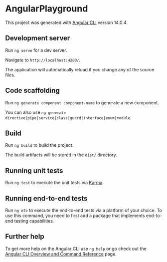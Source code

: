 # AngularPlayground

This project was generated with [Angular CLI](https://github.com/angular/angular-cli) version 14.0.4.

## Development server

Run `ng serve` for a dev server. 

Navigate to `http://localhost:4200/`. 

The application will automatically reload if you change any of the source files.

## Code scaffolding

Run `ng generate component component-name` to generate a new component. 

You can also use `ng generate directive|pipe|service|class|guard|interface|enum|module`.

## Build

Run `ng build` to build the project. 

The build artifacts will be stored in the `dist/` directory.

## Running unit tests

Run `ng test` to execute the unit tests via [Karma](https://karma-runner.github.io).

## Running end-to-end tests

Run `ng e2e` to execute the end-to-end tests via a platform of your choice. To use this command, you need to first add a package that implements end-to-end testing capabilities.

## Further help

To get more help on the Angular CLI use `ng help` or go check out the [Angular CLI Overview and Command Reference](https://angular.io/cli) page.
